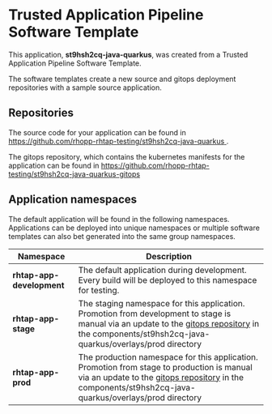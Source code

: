 # Trusted Application Pipeline Software Template

This application, **st9hsh2cq-java-quarkus**, was created from a Trusted Application Pipeline Software Template.

The software templates create a new source and gitops deployment repositories with a sample source application. 

## Repositories

The source code for your application can be found in [https://github.com/rhopp-rhtap-testing/st9hsh2cq-java-quarkus ](https://github.com/rhopp-rhtap-testing/st9hsh2cq-java-quarkus ).
 
The gitops repository, which contains the kubernetes manifests for the application can be found in 
[https://github.com/rhopp-rhtap-testing/st9hsh2cq-java-quarkus-gitops ](https://github.com/rhopp-rhtap-testing/st9hsh2cq-java-quarkus-gitops ) 

## Application namespaces 

The default application will be found in the following namespaces. Applications can be deployed into unique namespaces or multiple software templates can also bet generated into the same group namespaces.  

|  Namespace   |  Description   |  
| -------- | -------- |   
| **rhtap-app-development** | The default application during development. Every build will be deployed to this namespace for testing. | 
| **rhtap-app-stage** | The staging namespace for this application. Promotion from development to stage is manual via an update to the [gitops repository](https://github.com/rhopp-rhtap-testing/st9hsh2cq-java-quarkus-gitops ) in the components/st9hsh2cq-java-quarkus/overlays/prod directory |  
| **rhtap-app-prod** | The production namespace for this application. Promotion from stage to production is manual via an update to the [gitops repository](https://github.com/rhopp-rhtap-testing/st9hsh2cq-java-quarkus-gitops ) in the components/st9hsh2cq-java-quarkus/overlays/prod directory | 